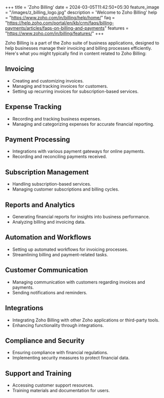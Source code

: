 +++
title = 'Zoho Billing'
date = 2024-03-05T11:42:50+05:30
feature_image = "/images/z_billing_logo.jpg"
description = 'Welcome to Zoho Billing'
help = "https://www.zoho.com/in/billing/help/home/"
faq = "https://help.zoho.com/portal/en/kb/crm/faqs/billing-payments/articles/faqs-on-billing-and-payments"
features = "https://www.zoho.com/in/billing/features/"
+++

Zoho Billing is a part of the Zoho suite of business applications, designed to help businesses manage their invoicing and billing processes efficiently.<!--more--> Here's what you might typically find in content related to Zoho Billing:

## Invoicing

- Creating and customizing invoices.
- Managing and tracking invoices for customers.
- Setting up recurring invoices for subscription-based services.

## Expense Tracking

- Recording and tracking business expenses.
- Managing and categorizing expenses for accurate financial reporting.

## Payment Processing

- Integrations with various payment gateways for online payments.
- Recording and reconciling payments received.

## Subscription Management

- Handling subscription-based services.
- Managing customer subscriptions and billing cycles.

## Reports and Analytics

- Generating financial reports for insights into business performance.
- Analyzing billing and invoicing data.

## Automation and Workflows

- Setting up automated workflows for invoicing processes.
- Streamlining billing and payment-related tasks.

## Customer Communication

- Managing communication with customers regarding invoices and payments.
- Sending notifications and reminders.

## Integrations

- Integrating Zoho Billing with other Zoho applications or third-party tools.
- Enhancing functionality through integrations.

## Compliance and Security

- Ensuring compliance with financial regulations.
- Implementing security measures to protect financial data.

## Support and Training

- Accessing customer support resources.
- Training materials and documentation for users.
